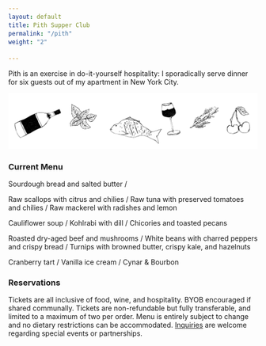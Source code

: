 ```yaml
---
layout: default
title: Pith Supper Club
permalink: "/pith"
weight: "2"

---
```

Pith is an exercise in do-it-yourself hospitality: I sporadically serve dinner for six guests out of my apartment in New York City.

![](/images/pith-illustrations.png)

### Current Menu

Sourdough bread and salted butter <span class="menu-delim"> /</span> 

Raw scallops with citrus and chilies <span class="menu-delim"> /</span> Raw tuna with preserved tomatoes and chilies <span class="menu-delim"> /</span> Raw mackerel with radishes and lemon

Cauliflower soup <span class="menu-delim"> /</span> Kohlrabi with dill <span class="menu-delim"> /</span> Chicories and toasted pecans

Roasted dry-aged beef and mushrooms <span class="menu-delim"> /</span> White beans with charred peppers and crispy bread <span class="menu-delim"> /</span> Turnips with browned butter, crispy kale, and hazelnuts

Cranberry tart <span class="menu-delim"> /</span> Vanilla ice cream <span class="menu-delim"> /</span> Cynar & Bourbon

### Reservations

Tickets are all inclusive of food, wine, and hospitality. BYOB encouraged if shared communally. Tickets are non-refundable but fully transferable, and limited to a maximum of two per order. Menu is entirely subject to change and no dietary restrictions can be accommodated. [Inquiries](mailto:inquiries@pith.space) are welcome regarding special events or partnerships.

<tito-widget event="pith/supper-club"></tito-widget>